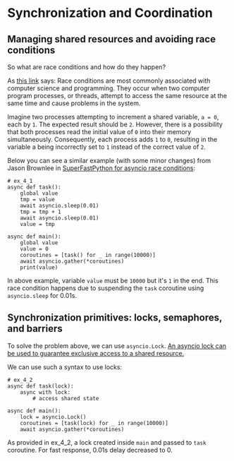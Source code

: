 # Synchronization and Coordination
## Managing shared resources and avoiding race conditions
So what are race conditions and how do they happen?

As [this link](https://www.techtarget.com/searchstorage/definition/race-condition) says:
Race conditions are most commonly associated with computer science and programming. 
They occur when two computer program processes, or threads,
attempt to access the same resource at the same time and cause problems in the system.

Imagine two processes attempting to increment a shared variable, `a = 0`, each by `1`. 
The expected result should be `2`. 
However, there is a possibility that both processes read the initial value of `0` into their memory simultaneously. 
Consequently, each process adds `1` to `0`,
resulting in the variable a being incorrectly set to `1` instead of the correct value of `2`.

Below you can see a similar example (with some minor changes) from Jason Brownlee in 
[SuperFastPython for asyncio race conditions](https://superfastpython.com/asyncio-race-conditions/):
```python3
# ex_4_1
async def task():
    global value
    tmp = value
    await asyncio.sleep(0.01)
    tmp = tmp + 1
    await asyncio.sleep(0.01)
    value = tmp

async def main():
    global value
    value = 0
    coroutines = [task() for _ in range(10000)]
    await asyncio.gather(*coroutines)
    print(value)
```
In above example, variable `value` must be `10000` but it's `1` in the end.
This race condition happens due to suspending the `task` coroutine using `asyncio.sleep` for 0.01s.

## Synchronization primitives: locks, semaphores, and barriers

To solve the problem above, we can use `asyncio.Lock`.
[An asyncio lock can be used to guarantee exclusive access to a shared resource.](https://docs.python.org/3/library/asyncio-sync.html#asyncio.Lock)

We can use such a syntax to use locks:
```python3
# ex_4_2
async def task(lock):
    async with lock:
        # access shared state

async def main():
    lock = asyncio.Lock()
    coroutines = [task(lock) for _ in range(10000)]
    await asyncio.gather(*coroutines)
```
As provided in ex_4_2, a lock created inside `main` and passed to `task` coroutine. 
For fast response, 0.01s delay decreased to 0.
